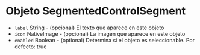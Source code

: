 # Objeto SegmentedControlSegment

* `label` String - (opcional) El texto que aparece en este objeto
* `icon` NativeImage - (opcional) La imagen que aparece en este objeto
* `enabled` Boolean - (optional) Determina si el objeto es seleccionable. Por defecto: true